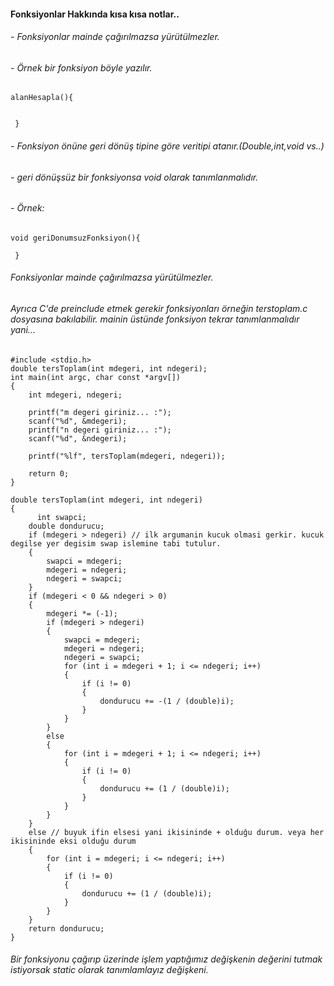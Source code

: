 #### Fonksiyonlar Hakkında kısa kısa notlar..
###### - Fonksiyonlar mainde çağırılmazsa yürütülmezler.
###### - Örnek bir fonksiyon böyle yazılır.

``` 
alanHesapla(){


 }
```
###### - Fonksiyon önüne geri dönüş tipine göre veritipi atanır.(Double,int,void vs..)
###### - geri dönüşsüz bir fonksiyonsa void olarak tanımlanmalıdır.
###### - Örnek:
``` 
void geriDonumsuzFonksiyon(){

 }
```
###### Fonksiyonlar mainde çağırılmazsa yürütülmezler.
###### Ayrıca C'de preinclude etmek gerekir fonksiyonları örneğin terstoplam.c dosyasına bakılabilir. mainin üstünde fonksiyon tekrar tanımlanmalıdır yani...
```ckodu
#include <stdio.h>
double tersToplam(int mdegeri, int ndegeri);
int main(int argc, char const *argv[])
{
    int mdegeri, ndegeri;

    printf("m degeri giriniz... :");
    scanf("%d", &mdegeri);
    printf("n degeri giriniz... :");
    scanf("%d", &ndegeri);

    printf("%lf", tersToplam(mdegeri, ndegeri));

    return 0;
}

double tersToplam(int mdegeri, int ndegeri)
{
      int swapci;
    double dondurucu;
    if (mdegeri > ndegeri) // ilk argumanin kucuk olmasi gerkir. kucuk degilse yer degisim swap islemine tabi tutulur.
    {
        swapci = mdegeri;
        mdegeri = ndegeri;
        ndegeri = swapci;
    }
    if (mdegeri < 0 && ndegeri > 0)
    {
        mdegeri *= (-1);
        if (mdegeri > ndegeri)
        {
            swapci = mdegeri;
            mdegeri = ndegeri;
            ndegeri = swapci;
            for (int i = mdegeri + 1; i <= ndegeri; i++)
            {
                if (i != 0)
                {
                    dondurucu += -(1 / (double)i);
                }   
            }
        }
        else
        {
            for (int i = mdegeri + 1; i <= ndegeri; i++)
            {
                if (i != 0)
                {
                    dondurucu += (1 / (double)i);
                }
            }
        }
    }
    else // buyuk ifin elsesi yani ikisininde + olduğu durum. veya her ikisininde eksi olduğu durum
    {
        for (int i = mdegeri; i <= ndegeri; i++)
        {
            if (i != 0)
            {
                dondurucu += (1 / (double)i);
            }
        }
    }
    return dondurucu;
}
```
###### Bir fonksiyonu çağırıp üzerinde işlem yaptığımız değişkenin değerini tutmak istiyorsak static olarak tanımlamlayız değişkeni.


